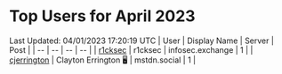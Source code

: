# Top Users for April 2023
Last Updated: 04/01/2023 17:20:19 UTC
| User | Display Name | Server | Post |
| -- | -- | -- | -- |
| [r1cksec](https://infosec.exchange/@r1cksec) | r1cksec | infosec.exchange | 1 |
| [cjerrington](https://mstdn.social/@cjerrington) | Clayton Errington 🖥️ | mstdn.social | 1 |

